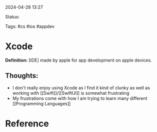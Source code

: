 2024-04-28 13:27

Status: 

Tags: #cs #ios #appdev

# Xcode

**Definition:** [IDE] made by apple for app development on apple devices. 

## Thoughts:
- I don't really enjoy using Xcode as I find it kind of clunky as well as working with [[Swift]]/[[SwiftUI]] is somewhat frustrating
- My frustrations come with how I am trying to learn many different [[Programming Languages]]
# Reference
